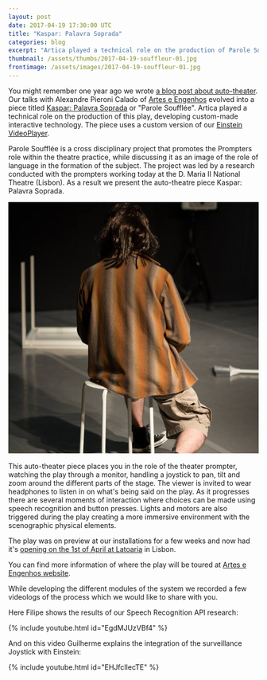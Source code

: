 ```yaml
---
layout: post
date: 2017-04-19 17:30:00 UTC
title: "Kaspar: Palavra Soprada"
categories: blog
excerpt: "Artica played a technical role on the production of Parole Soufflée, developing custom-made interactive technology for this auto-theater production."
thumbnail: /assets/thumbs/2017-04-19-souffleur-01.jpg
frontimage: /assets/images/2017-04-19-souffleur-01.jpg
---
```


You might remember one year ago we wrote [a blog post about auto-theater][1]. Our talks with Alexandre Pieroni Calado of [Artes e Engenhos][5] evolved into a piece titled [Kaspar: Palavra Soprada][2] or "Parole Soufflée". Artica played a technical role on the production of this play, developing custom-made interactive technology. The piece uses a custom version of our [Einstein VideoPlayer][3].

Parole Soufflée is a cross disciplinary project that promotes the Prompters role within the theatre practice, while discussing it as an image of the role of language in the formation of the subject. The project was led by a research conducted with the prompters working today at the D. Maria II National Theatre (Lisbon). As a result we present the auto-theatre piece Kaspar: Palavra Soprada.

![](/assets/images/2017-04-19-souffleur-01.jpg)

This auto-theater piece places you in the role of the theater prompter, watching the play through a monitor, handling a joystick to pan, tilt and zoom around the different parts of the stage. The viewer is invited to wear headphones to listen in on what's being said on the play. As it progresses there are several moments of interaction where choices can be made using speech recognition and button presses. Lights and motors are also triggered during the play creating a more immersive environment with the scenographic physical elements.

The play was on preview at our installations for a few weeks and now had it's [opening on the 1st of April at Latoaria][4] in Lisbon.

You can find more information of where the play will be toured at [Artes e Engenhos website][5].

While developing the different modules of the system we recorded a few videologs of the process which we would like to share with you.

Here Filipe shows the results of our Speech Recognition API research:

{% include youtube.html id="EgdMJUzVBf4" %}

And on this video Guilherme explains the integration of the surveillance Joystick with Einstein:

{% include youtube.html id="EHJfcIlecTE" %}

[1]: http://artica.cc/blog/2016/03/24/white-squared-box-lunch-auto-theater.html
[2]: http://www.arteseengenhos.com/uploads/3/0/5/4/30542942/lancamento_parole_soufflee_a__2017_release.pdf
[3]: http://artica.cc/products/#einstein
[4]: https://www.facebook.com/events/1837875999809165/permalink/1841862182743880/
[5]: http://www.arteseengenhos.com/
